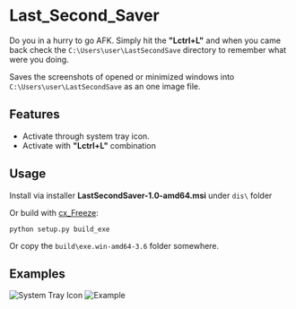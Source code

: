 # Last_Second_Saver
Do you in a hurry to go AFK. Simply hit the **"Lctrl+L"** and when you came back check the `C:\Users\user\LastSecondSave` directory to remember what were you doing.

Saves the screenshots of opened or minimized windows into `C:\Users\user\LastSecondSave` as an one image file.

## Features
- Activate through system tray icon.
- Activate with **"Lctrl+L"** combination

## Usage

Install via installer **LastSecondSaver-1.0-amd64.msi** under `dis\` folder

Or build with [cx_Freeze](https://pypi.org/project/cx_Freeze/):
  
  `python setup.py build_exe`

Or copy the `build\exe.win-amd64-3.6` folder somewhere.

## Examples

![System Tray Icon](https://user-images.githubusercontent.com/16338294/43664403-866700d4-9775-11e8-8ddb-44e57596124a.png)
![Example](https://user-images.githubusercontent.com/16338294/43664425-989516e2-9775-11e8-8ba3-392051744443.jpg)

